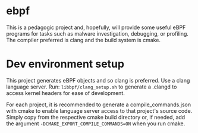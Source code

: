 # ebpf
This is a pedagogic project and, hopefully, will provide some useful eBPF
programs for tasks such as malware investigation, debugging, or profiling.
The compiler preferred is clang and the build system is cmake.

# Dev environment setup
This project generates eBPF objects and so clang is preferred.
Use a clang language server. Run: ``libbpf/clang_setup.sh`` to generate a
.clangd to access kernel headers for ease of development.

For each project, it is recommended to generate a compile_commands.json with
cmake to enable language server access to that project's source code. Simply
copy from the respective cmake build directory or, if needed, add the argument
``-DCMAKE_EXPORT_COMPILE_COMMANDS=ON`` when you run cmake. 
